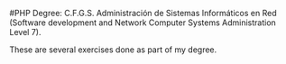 #PHP
Degree: C.F.G.S. Administración de Sistemas Informáticos en Red (Software development and Network Computer Systems Administration Level 7).

These are several exercises done as part of my degree.
